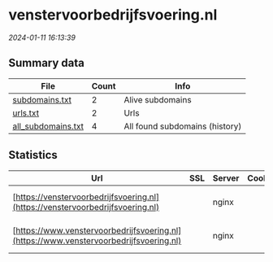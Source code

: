 # venstervoorbedrijfsvoering.nl
*2024-01-11 16:13:39*
## Summary data
| File       | Count | Info |
|------------|-------|------|
|[subdomains.txt](/data/venstervoorbedrijfsvoering.nl/subdomains.txt)|2|Alive subdomains|
|[urls.txt](/data/venstervoorbedrijfsvoering.nl/urls.txt)|2|Urls|
|[all_subdomains.txt](/data/venstervoorbedrijfsvoering.nl/all_subdomains.txt)|4|All found subdomains (history)|
## Statistics
| Url | SSL | Server | Cookie | HSTS | CSP | XFO | XXP | RP | Tech |Title |
|------------|-------|------|------|------|------|------|------|------|------|------|
|[https://venstervoorbedrijfsvoering.nl](https://venstervoorbedrijfsvoering.nl)| |nginx| |:white_check_mark: | | | |:white_check_mark: |HSTS Nginx PHP:8...||
|[https://www.venstervoorbedrijfsvoering.nl](https://www.venstervoorbedrijfsvoering.nl)| |nginx| |:white_check_mark: | | | |:white_check_mark: |HSTS MySQL Nginx...|Homepage - Venst...|